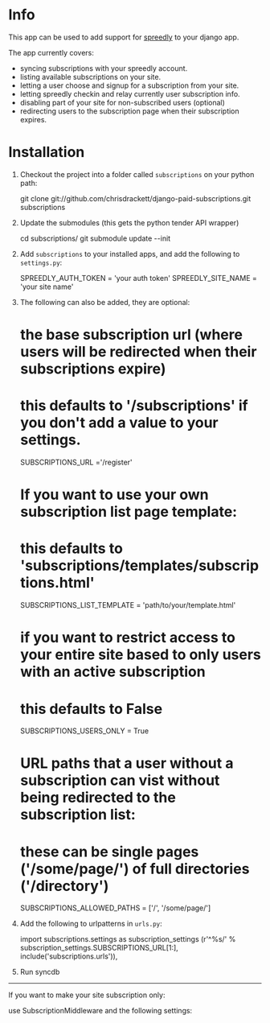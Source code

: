Info
====

This app can be used to add support for [spreedly](https://spreedly.com/) to your django app.

The app currently covers:

* syncing subscriptions with your spreedly account.
* listing available subscriptions on your site.
* letting a user choose and signup for a subscription from your site.
* letting spreedly checkin and relay currently user subscription info.
* disabling part of your site for non-subscribed users (optional)
* redirecting users to the subscription page when their subscription expires.

Installation
============

1. Checkout the project into a folder called `subscriptions` on your python path:

	git clone git://github.com/chrisdrackett/django-paid-subscriptions.git subscriptions

2. Update the submodules (this gets the python tender API wrapper)

	cd subscriptions/
	git submodule update --init

2) Add `subscriptions` to your installed apps, and add the following to `settings.py`:

	SPREEDLY_AUTH_TOKEN = 'your auth token'
	SPREEDLY_SITE_NAME = 'your site name'

3) The following can also be added, they are optional:

	# the base subscription url (where users will be redirected when their subscriptions expire)
	# this defaults to '/subscriptions' if you don't add a value to your settings.
	SUBSCRIPTIONS_URL ='/register'

	# If you want to use your own subscription list page template:
	# this defaults to 'subscriptions/templates/subscriptions.html'
	SUBSCRIPTIONS_LIST_TEMPLATE = 'path/to/your/template.html'

	# if you want to restrict access to your entire site based to only users with an active subscription
	# this defaults to False
	SUBSCRIPTIONS_USERS_ONLY = True
	
	# URL paths that a user without a subscription can vist without being redirected to the subscription list:
	# these can be single pages ('/some/page/') of full directories ('/directory')
	SUBSCRIPTIONS_ALLOWED_PATHS = ['/', '/some/page/']

3) Add the following to urlpatterns in `urls.py`:

	import subscriptions.settings as subscription_settings
	(r'^%s/' % subscription_settings.SUBSCRIPTIONS_URL[1:], include('subscriptions.urls')),

4) Run syncdb

----

If you want to make your site subscription only:

use SubscriptionMiddleware and the following settings:


